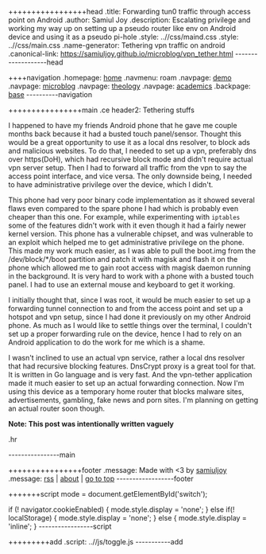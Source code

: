 +++++++++++++++++head
.title: Forwarding tun0 traffic through access point on Android
.author: Samiul Joy
.description: Escalating privilege and working my way up on setting up a pseudo router like env on Android device and using it as a pseudo pi-hole
.style: ..//css/maind.css
.style: ..//css/main.css
.name-generator: Tethering vpn traffic on android
.canonical-link: https://samiuljoy.github.io/microblog/vpn_tether.html
-------------------head

++++navigation
.homepage: [home](..//index.html)
.navmenu: roam
.navpage: [demo](..//demo/base.html)
.navpage: [microblog](..//microblog/base.html)
.navpage: [theology](..//theology/base.html)
.navpage: [academics](..//academics/base.html)
.backpage: [base](base.html)
----------navigation

++++++++++++++++main
.ce header2: Tethering stuffs

I happened to have my friends Android phone that he gave me couple months back because it had a busted touch panel/sensor. Thought this would be a great opportunity to use it as a local dns resolver, to block ads and malicious websites. To do that, I needed to set up a vpn, preferably dns over https(DoH), which had recursive block mode and didn't require actual vpn server setup. Then I had to forward all traffic from the vpn to say the access point interface, and vice versa. The only downside being, I needed to have administrative privilege over the device, which I didn't.

This phone had very poor binary code implementation as it showed several flaws even compared to the spare phone I had which is probably even cheaper than this one. For example, while experimenting with `iptables` some of the features didn't work with it even though it had a fairly newer kernel version. This phone has a vulnerable chipset, and was vulnerable to an exploit which helped me to get administrative privilege on the phone. This made my work much easier, as I was able to pull the boot.img from the /dev/block/\*/boot partition and patch it with magisk and flash it on the phone which allowed me to gain root access with magisk daemon running in the background. It is very hard to work with a phone with a busted touch panel. I had to use an external mouse and keyboard to get it working.

I initially thought that, since I was root, it would be much easier to set up a forwarding tunnel connection to and from the access point and set up a hotspot and vpn setup, since I had done it previously on my other Android phone. As much as I would like to settle things over the terminal, I couldn't set up a proper forwarding rule on the device, hence I had to rely on an Android application to do the work for me which is a shame.

I wasn't inclined to use an actual vpn service, rather a local dns resolver that had recursive blocking features. DnsCrypt proxy is a great tool for that. It is written in Go language and is very fast. And the vpn-tether application made it much easier to set up an actual forwarding connection. Now I'm using this device as a temporary home router that blocks malware sites, advertisements, gambling, fake news and porn sites. I'm planning on getting an actual router soon though.

 **Note: This post was intentionally written vaguely**

.hr

----------------main

++++++++++++++++footer
.message: Made with <3 by [samiuljoy](https://github.com/samiuljoy)
.message: [rss](/rss.xml) | [about](/about.html) | [go to top](#)
------------------footer

+++++++script
mode = document.getElementById('switch');

if (! navigator.cookieEnabled) {
	mode.style.display = 'none';
}
else if(! localStorage) {
	mode.style.display = 'none';
}
else {
	mode.style.display = 'inline';
}
-----------------script

+++++++++add
.script: ..//js/toggle.js
-----------add
